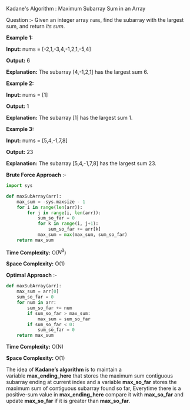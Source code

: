 Kadane's Algorithm : Maximum Subarray Sum in an Array

Question :- Given an integer array `nums`, find the subarray with the largest sum, and return _its sum_.

**Example 1:**

**Input:** nums = [-2,1,-3,4,-1,2,1,-5,4]

**Output:** 6

**Explanation:** The subarray [4,-1,2,1] has the largest sum 6.



**Example 2:**

**Input:** nums = [1]

**Output:** 1

**Explanation:** The subarray [1] has the largest sum 1.



**Example 3:**

**Input:** nums = [5,4,-1,7,8]

**Output:** 23

**Explanation:** The subarray [5,4,-1,7,8] has the largest sum 23.



**Brute Force Approach** :- 

```python
import sys

def maxSubArray(arr):
    max_sum = -sys.maxsize - 1
    for i in range(len(arr)):
        for j in range(i, len(arr)):
            sum_so_far = 0
            for k in range(i, j+1):
                sum_so_far += arr[k]
            max_sum = max(max_sum, sum_so_far)
    return max_sum
```

**Time Complexity:** O($N^3$)

**Space Complexity:** O(1)



**Optimal Approach** :-

```python
def maxSubArray(arr):
    max_sum = arr[0]
    sum_so_far = 0
    for num in arr:
        sum_so_far += num
        if sum_so_far > max_sum:
            max_sum = sum_so_far
        if sum_so_far < 0:
            sum_so_far = 0
    return max_sum
```

**Time Complexity:** O(N)

**Space Complexity:** O(1)



The idea of **Kadane’s algorithm** is to maintain a variable **max_ending_here** that stores the maximum sum contiguous subarray ending at current index and a variable **max_so_far** stores the maximum sum of contiguous subarray found so far, Everytime there is a positive-sum value in **max_ending_here** compare it with **max_so_far** and update **max_so_far** if it is greater than **max_so_far**.

